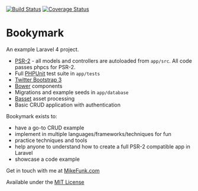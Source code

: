 [![Build Status](https://travis-ci.org/mikedfunk/bookymark.png?branch=master)](https://travis-ci.org/mikedfunk/bookymark) [![Coverage Status](https://coveralls.io/repos/mikedfunk/bookymark/badge.png?branch=master)](https://coveralls.io/r/mikedfunk/bookymark)

# Bookymark

An example Laravel 4 project.

* [PSR-2](https://github.com/php-fig/fig-standards/blob/master/accepted/PSR-2-coding-style-guide.md) - all models and controllers are autoloaded from ```app/src```. All code passes phpcs for PSR-2.
* Full [PHPUnit](http://phpunit.de) test suite in ```app/tests```
* [Twitter Bootstrap 3](http://getbootstrap.org)
* [Bower](http://bower.io/) components
* Migrations and example seeds in ```app/database```
* [Basset](http://jasonlewis.me/code/basset/4.0) asset processing
* Basic CRUD application with authentication

Bookymark exists to:

* have a go-to CRUD example
* implement in multiple languages/frameworks/techniques for fun
* practice techniques and tools
* help anyone to understand how to create a full PSR-2 compatible app in Laravel
* showcase a code example

Get in touch with me at [MikeFunk.com](http://mikefunk.com)

Available under the [MIT License](http://opensource.org/licenses/mit-license.html)

